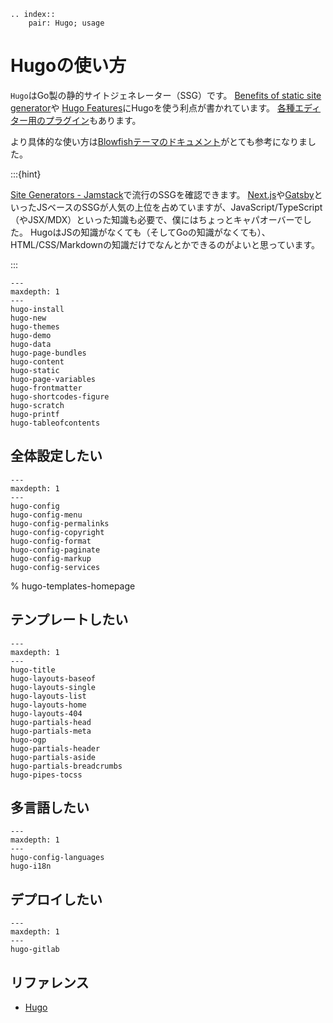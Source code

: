 ```{eval-rst}
.. index::
    pair: Hugo; usage
```

# Hugoの使い方

``Hugo``はGo製の静的サイトジェネレーター（SSG）です。
[Benefits of static site generator](https://gohugo.io/about/benefits/)や
[Hugo Features](https://gohugo.io/about/features/)にHugoを使う利点が書かれています。
[各種エディター用のプラグイン](https://gohugo.io/tools/editors/)もあります。

より具体的な使い方は[Blowfishテーマのドキュメント](https://blowfish.page/docs/)がとても参考になりました。

:::{hint}

[Site Generators - Jamstack](https://jamstack.org/generators/)で流行のSSGを確認できます。
[Next.js](https://nextjs.org/)や[Gatsby](https://www.gatsbyjs.com/)といったJSベースのSSGが人気の上位を占めていますが、JavaScript/TypeScript（やJSX/MDX）といった知識も必要で、僕にはちょっとキャパオーバーでした。
HugoはJSの知識がなくても（そしてGoの知識がなくても）、HTML/CSS/Markdownの知識だけでなんとかできるのがよいと思っています。

:::

```{toctree}
---
maxdepth: 1
---
hugo-install
hugo-new
hugo-themes
hugo-demo
hugo-data
hugo-page-bundles
hugo-content
hugo-static
hugo-page-variables
hugo-frontmatter
hugo-shortcodes-figure
hugo-scratch
hugo-printf
hugo-tableofcontents
```

## 全体設定したい

```{toctree}
---
maxdepth: 1
---
hugo-config
hugo-config-menu
hugo-config-permalinks
hugo-config-copyright
hugo-config-format
hugo-config-paginate
hugo-config-markup
hugo-config-services
```

% hugo-templates-homepage
## テンプレートしたい

```{toctree}
---
maxdepth: 1
---
hugo-title
hugo-layouts-baseof
hugo-layouts-single
hugo-layouts-list
hugo-layouts-home
hugo-layouts-404
hugo-partials-head
hugo-partials-meta
hugo-ogp
hugo-partials-header
hugo-partials-aside
hugo-partials-breadcrumbs
hugo-pipes-tocss
```

## 多言語したい

```{toctree}
---
maxdepth: 1
---
hugo-config-languages
hugo-i18n
```

## デプロイしたい

```{toctree}
---
maxdepth: 1
---
hugo-gitlab
```

## リファレンス

- [Hugo](https://gohugo.io/)
